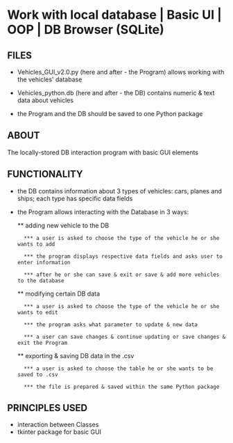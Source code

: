 # Work with local database | Basic UI | OOP | DB Browser (SQLite) 



## FILES

* Vehicles_GUI_v2.0.py (here and after - the Program) allows working with the vehicles' database

* Vehicles_python.db (here and after - the DB) contains numeric & text data about vehicles

* the Program and the DB should be saved to one Python package
  
## ABOUT

The locally-stored DB interaction program with basic GUI elements 

## FUNCTIONALITY

  * the DB contains information about 3 types of vehicles: cars, planes and ships; each type has specific data fields
  
  * the Program allows interacting with the Database in 3 ways:
  
    ** adding new vehicle to the DB
	
		  *** a user is asked to choose the type of the vehicle he or she wants to add

		  *** the program displays respective data fields and asks user to enter information

		  *** after he or she can save & exit or save & add more vehicles to the database
	  
    ** modifying certain DB data
	
		  *** a user is asked to choose the type of the vehicle he or she wants to edit

		  *** the program asks what parameter to update & new data

		  *** a user can save changes & continue updating or save changes & exit the Program
	  
    ** exporting & saving DB data in the .csv
	
		  *** a user is asked to choose the table he or she wants to be saved to .csv

		  *** the file is prepared & saved within the same Python package

## PRINCIPLES USED

  * interaction between Classes
  * tkinter package for basic GUI
